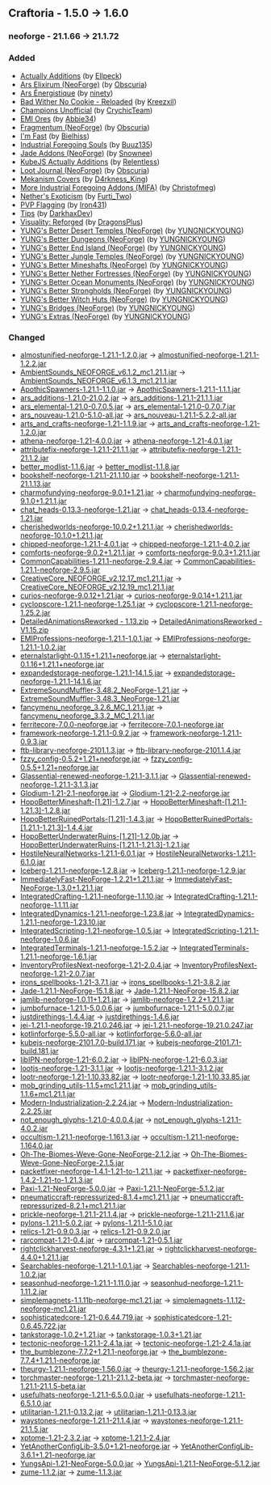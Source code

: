 ## Craftoria - 1.5.0 -> 1.6.0

### neoforge - 21.1.66 -> 21.1.72

### Added

  * [Actually Additions](https://www.curseforge.com/minecraft/mc-mods/actually-additions) (by [Ellpeck](https://www.curseforge.com/members/Ellpeck/projects))
  * [Ars Elixirum (NeoForge)](https://www.curseforge.com/minecraft/mc-mods/ars-elixirum-neoforge) (by [Obscuria](https://www.curseforge.com/members/Obscuria/projects))
  * [Ars Énergistique](https://www.curseforge.com/minecraft/mc-mods/ars-energistique) (by [ninety](https://www.curseforge.com/members/ninety/projects))
  * [Bad Wither No Cookie - Reloaded](https://www.curseforge.com/minecraft/mc-mods/bad-wither-no-cookie-reloaded) (by [Kreezxil](https://www.curseforge.com/members/Kreezxil/projects))
  * [Champions Unofficial](https://www.curseforge.com/minecraft/mc-mods/champions-unofficial) (by [CrychicTeam](https://www.curseforge.com/members/CrychicTeam/projects))
  * [EMI Ores](https://www.curseforge.com/minecraft/mc-mods/emi-ores) (by [Abbie34](https://www.curseforge.com/members/Abbie34/projects))
  * [Fragmentum (NeoForge)](https://www.curseforge.com/minecraft/mc-mods/fragmentum-neoforge) (by [Obscuria](https://www.curseforge.com/members/Obscuria/projects))
  * [I'm Fast](https://www.curseforge.com/minecraft/mc-mods/im-fast) (by [Bielhiss](https://www.curseforge.com/members/Bielhiss/projects))
  * [Industrial Foregoing Souls](https://www.curseforge.com/minecraft/mc-mods/industrial-foregoing-souls) (by [Buuz135](https://www.curseforge.com/members/Buuz135/projects))
  * [Jade Addons (NeoForge)](https://www.curseforge.com/minecraft/mc-mods/jade-addons) (by [Snownee](https://www.curseforge.com/members/Snownee/projects))
  * [KubeJS Actually Additions](https://www.curseforge.com/minecraft/mc-mods/kubejs-actually-additions) (by [Relentless](https://www.curseforge.com/members/Relentless/projects))
  * [Loot Journal (NeoForge)](https://www.curseforge.com/minecraft/mc-mods/loot-journal-neoforge) (by [Obscuria](https://www.curseforge.com/members/Obscuria/projects))
  * [Mekanism Covers](https://www.curseforge.com/minecraft/mc-mods/mekanism-covers) (by [D4rkness_King](https://www.curseforge.com/members/D4rkness_King/projects))
  * [More Industrial Foregoing Addons (MIFA)](https://www.curseforge.com/minecraft/mc-mods/mifa) (by [Christofmeg](https://www.curseforge.com/members/Christofmeg/projects))
  * [Nether's Exoticism](https://www.curseforge.com/minecraft/mc-mods/nethers-exoticism) (by [Furti_Two](https://www.curseforge.com/members/Furti_Two/projects))
  * [PVP Flagging](https://www.curseforge.com/minecraft/mc-mods/pvp-flagging) (by [Iron431](https://www.curseforge.com/members/Iron431/projects))
  * [Tips](https://www.curseforge.com/minecraft/mc-mods/tips) (by [DarkhaxDev](https://www.curseforge.com/members/DarkhaxDev/projects))
  * [Visuality: Reforged](https://www.curseforge.com/minecraft/mc-mods/visuality-reforged) (by [DragonsPlus](https://www.curseforge.com/members/DragonsPlus/projects))
  * [YUNG's Better Desert Temples (NeoForge)](https://www.curseforge.com/minecraft/mc-mods/yungs-better-desert-temples-neoforge) (by [YUNGNICKYOUNG](https://www.curseforge.com/members/YUNGNICKYOUNG/projects))
  * [YUNG's Better Dungeons (NeoForge)](https://www.curseforge.com/minecraft/mc-mods/yungs-better-dungeons-neoforge) (by [YUNGNICKYOUNG](https://www.curseforge.com/members/YUNGNICKYOUNG/projects))
  * [YUNG's Better End Island (NeoForge)](https://www.curseforge.com/minecraft/mc-mods/yungs-better-end-island-neoforge) (by [YUNGNICKYOUNG](https://www.curseforge.com/members/YUNGNICKYOUNG/projects))
  * [YUNG's Better Jungle Temples (NeoForge)](https://www.curseforge.com/minecraft/mc-mods/yungs-better-jungle-temples-neoforge) (by [YUNGNICKYOUNG](https://www.curseforge.com/members/YUNGNICKYOUNG/projects))
  * [YUNG's Better Mineshafts (NeoForge)](https://www.curseforge.com/minecraft/mc-mods/yungs-better-mineshafts-neoforge) (by [YUNGNICKYOUNG](https://www.curseforge.com/members/YUNGNICKYOUNG/projects))
  * [YUNG's Better Nether Fortresses (NeoForge)](https://www.curseforge.com/minecraft/mc-mods/yungs-better-nether-fortresses-neoforge) (by [YUNGNICKYOUNG](https://www.curseforge.com/members/YUNGNICKYOUNG/projects))
  * [YUNG's Better Ocean Monuments (NeoForge)](https://www.curseforge.com/minecraft/mc-mods/yungs-better-ocean-monuments-neoforge) (by [YUNGNICKYOUNG](https://www.curseforge.com/members/YUNGNICKYOUNG/projects))
  * [YUNG's Better Strongholds (NeoForge)](https://www.curseforge.com/minecraft/mc-mods/yungs-better-strongholds-neoforge) (by [YUNGNICKYOUNG](https://www.curseforge.com/members/YUNGNICKYOUNG/projects))
  * [YUNG's Better Witch Huts (NeoForge)](https://www.curseforge.com/minecraft/mc-mods/yungs-better-witch-huts-neoforge) (by [YUNGNICKYOUNG](https://www.curseforge.com/members/YUNGNICKYOUNG/projects))
  * [YUNG's Bridges (NeoForge)](https://www.curseforge.com/minecraft/mc-mods/yungs-bridges-neoforge) (by [YUNGNICKYOUNG](https://www.curseforge.com/members/YUNGNICKYOUNG/projects))
  * [YUNG's Extras (NeoForge)](https://www.curseforge.com/minecraft/mc-mods/yungs-extras-neoforge) (by [YUNGNICKYOUNG](https://www.curseforge.com/members/YUNGNICKYOUNG/projects))

### Changed

  * [almostunified-neoforge-1.21.1-1.2.0.jar](https://www.curseforge.com/minecraft/mc-mods/almost-unified/files/5789220) -> [almostunified-neoforge-1.21.1-1.2.2.jar](https://www.curseforge.com/minecraft/mc-mods/almost-unified/files/5839892)
  * [AmbientSounds_NEOFORGE_v6.1.2_mc1.21.1.jar](https://www.curseforge.com/minecraft/mc-mods/ambientsounds/files/5744185) -> [AmbientSounds_NEOFORGE_v6.1.3_mc1.21.1.jar](https://www.curseforge.com/minecraft/mc-mods/ambientsounds/files/5844449)
  * [ApothicSpawners-1.21.1-1.1.0.jar](https://www.curseforge.com/minecraft/mc-mods/apothic-spawners/files/5626463) -> [ApothicSpawners-1.21.1-1.1.1.jar](https://www.curseforge.com/minecraft/mc-mods/apothic-spawners/files/5826748)
  * [ars_additions-1.21.0-21.0.2.jar](https://www.curseforge.com/minecraft/mc-mods/ars-additions/files/5698511) -> [ars_additions-1.21.1-21.1.1.jar](https://www.curseforge.com/minecraft/mc-mods/ars-additions/files/5832955)
  * [ars_elemental-1.21.0-0.7.0.5.jar](https://www.curseforge.com/minecraft/mc-mods/ars-elemental/files/5678042) -> [ars_elemental-1.21.0-0.7.0.7.jar](https://www.curseforge.com/minecraft/mc-mods/ars-elemental/files/5829093)
  * [ars_nouveau-1.21.0-5.1.0-all.jar](https://www.curseforge.com/minecraft/mc-mods/ars-nouveau/files/5721123) -> [ars_nouveau-1.21.1-5.2.2-all.jar](https://www.curseforge.com/minecraft/mc-mods/ars-nouveau/files/5843653)
  * [arts_and_crafts-neoforge-1.21-1.1.9.jar](https://www.curseforge.com/minecraft/mc-mods/artsandcrafts/files/5744400) -> [arts_and_crafts-neoforge-1.21-1.2.0.jar](https://www.curseforge.com/minecraft/mc-mods/artsandcrafts/files/5804670)
  * [athena-neoforge-1.21-4.0.0.jar](https://www.curseforge.com/minecraft/mc-mods/athena/files/5431579) -> [athena-neoforge-1.21-4.0.1.jar](https://www.curseforge.com/minecraft/mc-mods/athena/files/5629395)
  * [attributefix-neoforge-1.21.1-21.1.1.jar](https://www.curseforge.com/minecraft/mc-mods/attributefix/files/5781207) -> [attributefix-neoforge-1.21.1-21.1.2.jar](https://www.curseforge.com/minecraft/mc-mods/attributefix/files/5824104)
  * [better_modlist-1.1.6.jar](https://www.curseforge.com/minecraft/mc-mods/better-modlist-neoforge/files/5796898) -> [better_modlist-1.1.8.jar](https://www.curseforge.com/minecraft/mc-mods/better-modlist-neoforge/files/5824599)
  * [bookshelf-neoforge-1.21.1-21.1.10.jar](https://www.curseforge.com/minecraft/mc-mods/bookshelf/files/5799640) -> [bookshelf-neoforge-1.21.1-21.1.13.jar](https://www.curseforge.com/minecraft/mc-mods/bookshelf/files/5824127)
  * [charmofundying-neoforge-9.0.1+1.21.jar](https://www.curseforge.com/minecraft/mc-mods/charm-of-undying/files/5579935) -> [charmofundying-neoforge-9.1.0+1.21.1.jar](https://www.curseforge.com/minecraft/mc-mods/charm-of-undying/files/5846603)
  * [chat_heads-0.13.3-neoforge-1.21.jar](https://www.curseforge.com/minecraft/mc-mods/chat-heads/files/5761172) -> [chat_heads-0.13.4-neoforge-1.21.jar](https://www.curseforge.com/minecraft/mc-mods/chat-heads/files/5833606)
  * [cherishedworlds-neoforge-10.0.2+1.21.1.jar](https://www.curseforge.com/minecraft/mc-mods/cherished-worlds/files/5634426) -> [cherishedworlds-neoforge-10.1.0+1.21.1.jar](https://www.curseforge.com/minecraft/mc-mods/cherished-worlds/files/5846430)
  * [chipped-neoforge-1.21.1-4.0.1.jar](https://www.curseforge.com/minecraft/mc-mods/chipped/files/5681013) -> [chipped-neoforge-1.21.1-4.0.2.jar](https://www.curseforge.com/minecraft/mc-mods/chipped/files/5813117)
  * [comforts-neoforge-9.0.2+1.21.1.jar](https://www.curseforge.com/minecraft/mc-mods/comforts/files/5718737) -> [comforts-neoforge-9.0.3+1.21.1.jar](https://www.curseforge.com/minecraft/mc-mods/comforts/files/5821146)
  * [CommonCapabilities-1.21.1-neoforge-2.9.4.jar](https://www.curseforge.com/minecraft/mc-mods/common-capabilities/files/5650251) -> [CommonCapabilities-1.21.1-neoforge-2.9.5.jar](https://www.curseforge.com/minecraft/mc-mods/common-capabilities/files/5809047)
  * [CreativeCore_NEOFORGE_v2.12.17_mc1.21.1.jar](https://www.curseforge.com/minecraft/mc-mods/creativecore/files/5773866) -> [CreativeCore_NEOFORGE_v2.12.19_mc1.21.1.jar](https://www.curseforge.com/minecraft/mc-mods/creativecore/files/5833498)
  * [curios-neoforge-9.0.12+1.21.jar](https://www.curseforge.com/minecraft/mc-mods/curios-continuation/files/5765721) -> [curios-neoforge-9.0.14+1.21.1.jar](https://www.curseforge.com/minecraft/mc-mods/curios-continuation/files/5811495)
  * [cyclopscore-1.21.1-neoforge-1.25.1.jar](https://www.curseforge.com/minecraft/mc-mods/cyclops-core/files/5797844) -> [cyclopscore-1.21.1-neoforge-1.25.2.jar](https://www.curseforge.com/minecraft/mc-mods/cyclops-core/files/5838033)
  * [DetailedAnimationsReworked - 1.13.zip](https://www.curseforge.com/minecraft/texture-packs/detailed-animations/files/5646515) -> [DetailedAnimationsReworked - V1.15.zip](https://www.curseforge.com/minecraft/texture-packs/detailed-animations/files/5822128)
  * [EMIProfessions-neoforge-1.21.1-1.0.1.jar](https://www.curseforge.com/minecraft/mc-mods/emi-professions-emip/files/5698487) -> [EMIProfessions-neoforge-1.21.1-1.0.2.jar](https://www.curseforge.com/minecraft/mc-mods/emi-professions-emip/files/5805959)
  * [eternalstarlight-0.1.15+1.21.1+neoforge.jar](https://www.curseforge.com/minecraft/mc-mods/eternal-starlight/files/5770549) -> [eternalstarlight-0.1.16+1.21.1+neoforge.jar](https://www.curseforge.com/minecraft/mc-mods/eternal-starlight/files/5808529)
  * [expandedstorage-neoforge-1.21.1-14.1.5.jar](https://www.curseforge.com/minecraft/mc-mods/expanded-storage/files/5737086) -> [expandedstorage-neoforge-1.21.1-14.1.6.jar](https://www.curseforge.com/minecraft/mc-mods/expanded-storage/files/5831317)
  * [ExtremeSoundMuffler-3.48.2_NeoForge-1.21.jar](https://www.curseforge.com/minecraft/mc-mods/extreme-sound-muffler/files/5657249) -> [ExtremeSoundMuffler-3.48.3_NeoForge-1.21.jar](https://www.curseforge.com/minecraft/mc-mods/extreme-sound-muffler/files/5837787)
  * [fancymenu_neoforge_3.2.6_MC_1.21.1.jar](https://www.curseforge.com/minecraft/mc-mods/fancymenu/files/5749038) -> [fancymenu_neoforge_3.3.2_MC_1.21.1.jar](https://www.curseforge.com/minecraft/mc-mods/fancymenu/files/5823966)
  * [ferritecore-7.0.0-neoforge.jar](https://www.curseforge.com/minecraft/mc-mods/ferritecore/files/5434178) -> [ferritecore-7.0.1-neoforge.jar](https://www.curseforge.com/minecraft/mc-mods/ferritecore/files/5824085)
  * [framework-neoforge-1.21.1-0.9.2.jar](https://www.curseforge.com/minecraft/mc-mods/framework/files/5692404) -> [framework-neoforge-1.21.1-0.9.3.jar](https://www.curseforge.com/minecraft/mc-mods/framework/files/5811599)
  * [ftb-library-neoforge-2101.1.3.jar](https://www.curseforge.com/minecraft/mc-mods/ftb-library-forge/files/5754910) -> [ftb-library-neoforge-2101.1.4.jar](https://www.curseforge.com/minecraft/mc-mods/ftb-library-forge/files/5816756)
  * [fzzy_config-0.5.2+1.21+neoforge.jar](https://www.curseforge.com/minecraft/mc-mods/fzzy-config/files/5781582) -> [fzzy_config-0.5.5+1.21+neoforge.jar](https://www.curseforge.com/minecraft/mc-mods/fzzy-config/files/5831888)
  * [Glassential-renewed-neoforge-1.21.1-3.1.1.jar](https://www.curseforge.com/minecraft/mc-mods/glassential-renewed/files/5758478) -> [Glassential-renewed-neoforge-1.21.1-3.1.3.jar](https://www.curseforge.com/minecraft/mc-mods/glassential-renewed/files/5831029)
  * [Glodium-1.21-2.1-neoforge.jar](https://www.curseforge.com/minecraft/mc-mods/glodium/files/5787208) -> [Glodium-1.21-2.2-neoforge.jar](https://www.curseforge.com/minecraft/mc-mods/glodium/files/5821676)
  * [HopoBetterMineshaft-[1.21]-1.2.7.jar](https://www.curseforge.com/minecraft/mc-mods/hopo-better-mineshaft/files/5587625) -> [HopoBetterMineshaft-[1.21.1-1.21.3]-1.2.8.jar](https://www.curseforge.com/minecraft/mc-mods/hopo-better-mineshaft/files/5840926)
  * [HopoBetterRuinedPortals-[1.21]-1.4.3.jar](https://www.curseforge.com/minecraft/mc-mods/hopo-better-ruined-portals/files/5542593) -> [HopoBetterRuinedPortals-[1.21.1-1.21.3]-1.4.4.jar](https://www.curseforge.com/minecraft/mc-mods/hopo-better-ruined-portals/files/5840938)
  * [HopoBetterUnderwaterRuins-[1.21]-1.2.0b.jar](https://www.curseforge.com/minecraft/mc-mods/hopo-better-underwater-ruins/files/5578370) -> [HopoBetterUnderwaterRuins-[1.21.1-1.21.3]-1.2.1.jar](https://www.curseforge.com/minecraft/mc-mods/hopo-better-underwater-ruins/files/5840935)
  * [HostileNeuralNetworks-1.21.1-6.0.1.jar](https://www.curseforge.com/minecraft/mc-mods/hostile-neural-networks/files/5691329) -> [HostileNeuralNetworks-1.21.1-6.1.0.jar](https://www.curseforge.com/minecraft/mc-mods/hostile-neural-networks/files/5840648)
  * [Iceberg-1.21.1-neoforge-1.2.8.jar](https://www.curseforge.com/minecraft/mc-mods/iceberg/files/5750025) -> [Iceberg-1.21.1-neoforge-1.2.9.jar](https://www.curseforge.com/minecraft/mc-mods/iceberg/files/5804224)
  * [ImmediatelyFast-NeoForge-1.2.21+1.21.1.jar](https://www.curseforge.com/minecraft/mc-mods/immediatelyfast/files/5672347) -> [ImmediatelyFast-NeoForge-1.3.0+1.21.1.jar](https://www.curseforge.com/minecraft/mc-mods/immediatelyfast/files/5838251)
  * [IntegratedCrafting-1.21.1-neoforge-1.1.10.jar](https://www.curseforge.com/minecraft/mc-mods/integrated-crafting/files/5650226) -> [IntegratedCrafting-1.21.1-neoforge-1.1.11.jar](https://www.curseforge.com/minecraft/mc-mods/integrated-crafting/files/5847740)
  * [IntegratedDynamics-1.21.1-neoforge-1.23.8.jar](https://www.curseforge.com/minecraft/mc-mods/integrated-dynamics/files/5788187) -> [IntegratedDynamics-1.21.1-neoforge-1.23.10.jar](https://www.curseforge.com/minecraft/mc-mods/integrated-dynamics/files/5841847)
  * [IntegratedScripting-1.21-neoforge-1.0.5.jar](https://www.curseforge.com/minecraft/mc-mods/integrated-scripting/files/5557561) -> [IntegratedScripting-1.21.1-neoforge-1.0.6.jar](https://www.curseforge.com/minecraft/mc-mods/integrated-scripting/files/5833725)
  * [IntegratedTerminals-1.21.1-neoforge-1.5.2.jar](https://www.curseforge.com/minecraft/mc-mods/integrated-terminals/files/5662267) -> [IntegratedTerminals-1.21.1-neoforge-1.6.1.jar](https://www.curseforge.com/minecraft/mc-mods/integrated-terminals/files/5841702)
  * [InventoryProfilesNext-neoforge-1.21-2.0.4.jar](https://www.curseforge.com/minecraft/mc-mods/inventory-profiles-next/files/5593674) -> [InventoryProfilesNext-neoforge-1.21-2.0.7.jar](https://www.curseforge.com/minecraft/mc-mods/inventory-profiles-next/files/5824388)
  * [irons_spellbooks-1.21-3.7.1.jar](https://www.curseforge.com/minecraft/mc-mods/irons-spells-n-spellbooks/files/5769235) -> [irons_spellbooks-1.21-3.8.2.jar](https://www.curseforge.com/minecraft/mc-mods/irons-spells-n-spellbooks/files/5834785)
  * [Jade-1.21.1-NeoForge-15.1.8.jar](https://www.curseforge.com/minecraft/mc-mods/jade/files/5639932) -> [Jade-1.21.1-NeoForge-15.8.2.jar](https://www.curseforge.com/minecraft/mc-mods/jade/files/5846105)
  * [jamlib-neoforge-1.0.11+1.21.jar](https://www.curseforge.com/minecraft/mc-mods/jamlib/files/5599265) -> [jamlib-neoforge-1.2.2+1.21.1.jar](https://www.curseforge.com/minecraft/mc-mods/jamlib/files/5841944)
  * [jumbofurnace-1.21.1-5.0.0.6.jar](https://www.curseforge.com/minecraft/mc-mods/jumbo-furnace/files/5760290) -> [jumbofurnace-1.21.1-5.0.0.7.jar](https://www.curseforge.com/minecraft/mc-mods/jumbo-furnace/files/5824690)
  * [justdirethings-1.4.4.jar](https://www.curseforge.com/minecraft/mc-mods/just-dire-things/files/5796059) -> [justdirethings-1.4.6.jar](https://www.curseforge.com/minecraft/mc-mods/just-dire-things/files/5831806)
  * [jei-1.21.1-neoforge-19.21.0.246.jar](https://www.curseforge.com/minecraft/mc-mods/jei/files/5802637) -> [jei-1.21.1-neoforge-19.21.0.247.jar](https://www.curseforge.com/minecraft/mc-mods/jei/files/5846880)
  * [kotlinforforge-5.5.0-all.jar](https://www.curseforge.com/minecraft/mc-mods/kotlin-for-forge/files/5611971) -> [kotlinforforge-5.6.0-all.jar](https://www.curseforge.com/minecraft/mc-mods/kotlin-for-forge/files/5830063)
  * [kubejs-neoforge-2101.7.0-build.171.jar](https://www.curseforge.com/minecraft/mc-mods/kubejs/files/5701155) -> [kubejs-neoforge-2101.7.1-build.181.jar](https://www.curseforge.com/minecraft/mc-mods/kubejs/files/5810100)
  * [libIPN-neoforge-1.21-6.0.2.jar](https://www.curseforge.com/minecraft/mc-mods/libipn/files/5590428) -> [libIPN-neoforge-1.21-6.0.3.jar](https://www.curseforge.com/minecraft/mc-mods/libipn/files/5803882)
  * [lootjs-neoforge-1.21-3.1.1.jar](https://www.curseforge.com/minecraft/mc-mods/lootjs/files/5661897) -> [lootjs-neoforge-1.21.1-3.1.2.jar](https://www.curseforge.com/minecraft/mc-mods/lootjs/files/5812679)
  * [lootr-neoforge-1.21-1.10.33.82.jar](https://www.curseforge.com/minecraft/mc-mods/lootr/files/5709012) -> [lootr-neoforge-1.21-1.10.33.85.jar](https://www.curseforge.com/minecraft/mc-mods/lootr/files/5832064)
  * [mob_grinding_utils-1.1.5+mc1.21.1.jar](https://www.curseforge.com/minecraft/mc-mods/mob-grinding-utils/files/5795631) -> [mob_grinding_utils-1.1.6+mc1.21.1.jar](https://www.curseforge.com/minecraft/mc-mods/mob-grinding-utils/files/5823199)
  * [Modern-Industrialization-2.2.24.jar](https://www.curseforge.com/minecraft/mc-mods/modern-industrialization/files/5729622) -> [Modern-Industrialization-2.2.25.jar](https://www.curseforge.com/minecraft/mc-mods/modern-industrialization/files/5806415)
  * [not_enough_glyphs-1.21.0-4.0.0.4.jar](https://www.curseforge.com/minecraft/mc-mods/not-enough-glyphs/files/5678054) -> [not_enough_glyphs-1.21.1-4.0.2.jar](https://www.curseforge.com/minecraft/mc-mods/not-enough-glyphs/files/5838297)
  * [occultism-1.21.1-neoforge-1.161.3.jar](https://www.curseforge.com/minecraft/mc-mods/occultism/files/5793616) -> [occultism-1.21.1-neoforge-1.164.0.jar](https://www.curseforge.com/minecraft/mc-mods/occultism/files/5841241)
  * [Oh-The-Biomes-Weve-Gone-NeoForge-2.1.2.jar](https://www.curseforge.com/minecraft/mc-mods/oh-the-biomes-weve-gone/files/5792475) -> [Oh-The-Biomes-Weve-Gone-NeoForge-2.1.5.jar](https://www.curseforge.com/minecraft/mc-mods/oh-the-biomes-weve-gone/files/5815936)
  * [packetfixer-neoforge-1.4.1-1.21-to-1.21.1.jar](https://www.curseforge.com/minecraft/mc-mods/packet-fixer/files/5608962) -> [packetfixer-neoforge-1.4.2-1.21-to-1.21.3.jar](https://www.curseforge.com/minecraft/mc-mods/packet-fixer/files/5837530)
  * [Paxi-1.21-NeoForge-5.0.0.jar](https://www.curseforge.com/minecraft/mc-mods/paxi-neoforge/files/5562760) -> [Paxi-1.21.1-NeoForge-5.1.2.jar](https://www.curseforge.com/minecraft/mc-mods/paxi-neoforge/files/5843158)
  * [pneumaticcraft-repressurized-8.1.4+mc1.21.1.jar](https://www.curseforge.com/minecraft/mc-mods/pneumaticcraft-repressurized/files/5776294) -> [pneumaticcraft-repressurized-8.2.1+mc1.21.1.jar](https://www.curseforge.com/minecraft/mc-mods/pneumaticcraft-repressurized/files/5844828)
  * [prickle-neoforge-1.21.1-21.1.4.jar](https://www.curseforge.com/minecraft/mc-mods/prickle/files/5780848) -> [prickle-neoforge-1.21.1-21.1.6.jar](https://www.curseforge.com/minecraft/mc-mods/prickle/files/5836410)
  * [pylons-1.21.1-5.0.2.jar](https://www.curseforge.com/minecraft/mc-mods/pylons/files/5763431) -> [pylons-1.21.1-5.1.0.jar](https://www.curseforge.com/minecraft/mc-mods/pylons/files/5825421)
  * [relics-1.21-0.9.0.3.jar](https://www.curseforge.com/minecraft/mc-mods/relics-mod/files/5800375) -> [relics-1.21-0.9.2.0.jar](https://www.curseforge.com/minecraft/mc-mods/relics-mod/files/5841125)
  * [rarcompat-1.21-0.4.jar](https://www.curseforge.com/minecraft/mc-mods/rar-compat/files/5795521) -> [rarcompat-1.21-0.5.1.jar](https://www.curseforge.com/minecraft/mc-mods/rar-compat/files/5842527)
  * [rightclickharvest-neoforge-4.3.1+1.21.jar](https://www.curseforge.com/minecraft/mc-mods/rightclickharvest/files/5492116) -> [rightclickharvest-neoforge-4.4.0+1.21.1.jar](https://www.curseforge.com/minecraft/mc-mods/rightclickharvest/files/5837602)
  * [Searchables-neoforge-1.21.1-1.0.1.jar](https://www.curseforge.com/minecraft/mc-mods/searchables/files/5623799) -> [Searchables-neoforge-1.21.1-1.0.2.jar](https://www.curseforge.com/minecraft/mc-mods/searchables/files/5831692)
  * [seasonhud-neoforge-1.21.1-1.11.0.jar](https://www.curseforge.com/minecraft/mc-mods/seasonhud/files/5792600) -> [seasonhud-neoforge-1.21.1-1.11.2.jar](https://www.curseforge.com/minecraft/mc-mods/seasonhud/files/5833489)
  * [simplemagnets-1.1.11b-neoforge-mc1.21.jar](https://www.curseforge.com/minecraft/mc-mods/simple-magnets/files/5627310) -> [simplemagnets-1.1.12-neoforge-mc1.21.jar](https://www.curseforge.com/minecraft/mc-mods/simple-magnets/files/5822820)
  * [sophisticatedcore-1.21-0.6.44.719.jar](https://www.curseforge.com/minecraft/mc-mods/sophisticated-core/files/5801681) -> [sophisticatedcore-1.21-0.6.45.722.jar](https://www.curseforge.com/minecraft/mc-mods/sophisticated-core/files/5810072)
  * [tankstorage-1.0.2+1.21.jar](https://www.curseforge.com/minecraft/mc-mods/tank-storage/files/5575093) -> [tankstorage-1.0.3+1.21.jar](https://www.curseforge.com/minecraft/mc-mods/tank-storage/files/5835347)
  * [tectonic-neoforge-1.21.1-2.4.1a.jar](https://www.curseforge.com/minecraft/mc-mods/tectonic/files/5641277) -> [tectonic-neoforge-1.21-2.4.1a.jar](https://www.curseforge.com/minecraft/mc-mods/tectonic/files/5835433)
  * [the_bumblezone-7.7.2+1.21.1-neoforge.jar](https://www.curseforge.com/minecraft/mc-mods/the-bumblezone-forge/files/5794395) -> [the_bumblezone-7.7.4+1.21.1-neoforge.jar](https://www.curseforge.com/minecraft/mc-mods/the-bumblezone-forge/files/5830532)
  * [theurgy-1.21.1-neoforge-1.56.0.jar](https://www.curseforge.com/minecraft/mc-mods/theurgy/files/5713179) -> [theurgy-1.21.1-neoforge-1.56.2.jar](https://www.curseforge.com/minecraft/mc-mods/theurgy/files/5844278)
  * [torchmaster-neoforge-1.21.1-21.1.2-beta.jar](https://www.curseforge.com/minecraft/mc-mods/torchmaster/files/5758145) -> [torchmaster-neoforge-1.21.1-21.1.5-beta.jar](https://www.curseforge.com/minecraft/mc-mods/torchmaster/files/5827075)
  * [usefulhats-neoforge-1.21.1-6.5.0.0.jar](https://www.curseforge.com/minecraft/mc-mods/useful-hats/files/5765651) -> [usefulhats-neoforge-1.21.1-6.5.1.0.jar](https://www.curseforge.com/minecraft/mc-mods/useful-hats/files/5815062)
  * [utilitarian-1.21.1-0.13.2.jar](https://www.curseforge.com/minecraft/mc-mods/utilitarian/files/5672416) -> [utilitarian-1.21.1-0.13.3.jar](https://www.curseforge.com/minecraft/mc-mods/utilitarian/files/5815028)
  * [waystones-neoforge-1.21.1-21.1.4.jar](https://www.curseforge.com/minecraft/mc-mods/waystones/files/5728354) -> [waystones-neoforge-1.21.1-21.1.5.jar](https://www.curseforge.com/minecraft/mc-mods/waystones/files/5841748)
  * [xptome-1.21-2.3.2.jar](https://www.curseforge.com/minecraft/mc-mods/xp-tome/files/5513957) -> [xptome-1.21.1-2.4.jar](https://www.curseforge.com/minecraft/mc-mods/xp-tome/files/5842036)
  * [YetAnotherConfigLib-3.5.0+1.21-neoforge.jar](https://www.curseforge.com/minecraft/mc-mods/yacl/files/5424504) -> [YetAnotherConfigLib-3.6.1+1.21-neoforge.jar](https://www.curseforge.com/minecraft/mc-mods/yacl/files/5834693)
  * [YungsApi-1.21-NeoForge-5.0.0.jar](https://www.curseforge.com/minecraft/mc-mods/yungs-api-neoforge/files/5562737) -> [YungsApi-1.21.1-NeoForge-5.1.2.jar](https://www.curseforge.com/minecraft/mc-mods/yungs-api-neoforge/files/5812102)
  * [zume-1.1.2.jar](https://www.curseforge.com/minecraft/mc-mods/zume/files/5654402) -> [zume-1.1.3.jar](https://www.curseforge.com/minecraft/mc-mods/zume/files/5840427)

